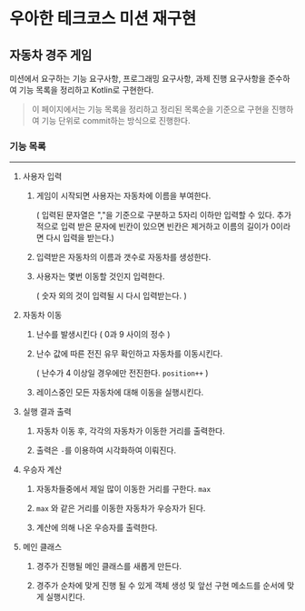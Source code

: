 # 우아한 테크코스 미션 재구현

## 자동차 경주 게임

미션에서 요구하는 기능 요구사항, 프로그래밍 요구사항, 과제 진행 요구사항을 준수하여 기능 목록을 정리하고 Kotlin로 구현한다.

> 이 페이지에서는 기능 목록을 정리하고 정리된 목록순을 기준으로 구현을 진행하여 기능 단위로 commit하는 방식으로 진행한다.

### 기능 목록

------

1. 사용자 입력

   1. 게임이 시작되면 사용자는 자동차에 이름을 부여한다. 

      ( 입력된 문자열은 ","을 기준으로 구분하고 5자리 이하만 입력할 수 있다.
       추가적으로 입력 받은 문자에 빈칸이 있으면 빈칸은 제거하고 이름의 길이가 0이라면
       다시 입력을 받는다.)

   2. 입력받은 자동차의 이름과 갯수로 자동차를 생성한다.
   3. 사용자는 몇번 이동할 것인지 입력한다.
   
        ( 숫자 외의 것이 입력될 시 다시 입력받는다. )

2. 자동차 이동

   1. 난수를 발생시킨다 ( 0과 9 사이의 정수 )

   2. 난수 값에 따른 전진 유무 확인하고 자동차를 이동시킨다.

      ( 난수가 4 이상일 경우에만 전진한다. `position++` )
      
   3. 레이스중인 모든 자동차에 대해 이동을 실행시킨다.

3. 실행 결과 출력
   1. 자동차 이동 후, 각각의 자동차가 이동한 거리를 출력한다.

   2. 출력은 `-`를 이용하여 시각화하여 이뤄진다.

4. 우승자 계산
   1. 자동차들중에서 제일 많이 이동한 거리를 구한다. `max`

   2. `max` 와 같은 거리를 이동한 자동차가 우승자가 된다.
   
   3. 계산에 의해 나온 우승자를 출력한다.
   
5. 메인 클래스
    1. 경주가 진행될 메인 클래스를 새롭게 만든다.
    
    2. 경주가 순차에 맞게 진행 될 수 있게 객체 생성 및 앞선 구현 메소드를 순서에 맞게 실행시킨다.

